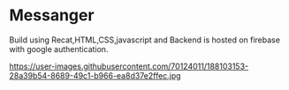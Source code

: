 # Messanger
Build using Recat,HTML,CSS,javascript  and Backend is hosted on firebase with google authentication.

https://user-images.githubusercontent.com/70124011/188103153-28a39b54-8689-49c1-b966-ea8d37e2ffec.jpg
